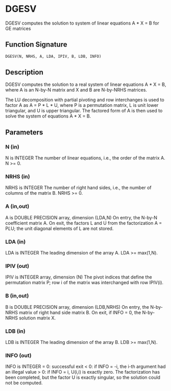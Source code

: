 # DGESV

DGESV computes the solution to system of linear equations A * X = B for GE matrices

## Function Signature

```fortran
DGESV(N, NRHS, A, LDA, IPIV, B, LDB, INFO)
```

## Description


 DGESV computes the solution to a real system of linear equations
    A * X = B,
 where A is an N-by-N matrix and X and B are N-by-NRHS matrices.

 The LU decomposition with partial pivoting and row interchanges is
 used to factor A as
    A = P * L * U,
 where P is a permutation matrix, L is unit lower triangular, and U is
 upper triangular.  The factored form of A is then used to solve the
 system of equations A * X = B.

## Parameters

### N (in)

N is INTEGER The number of linear equations, i.e., the order of the matrix A. N >= 0.

### NRHS (in)

NRHS is INTEGER The number of right hand sides, i.e., the number of columns of the matrix B. NRHS >= 0.

### A (in,out)

A is DOUBLE PRECISION array, dimension (LDA,N) On entry, the N-by-N coefficient matrix A. On exit, the factors L and U from the factorization A = P*L*U; the unit diagonal elements of L are not stored.

### LDA (in)

LDA is INTEGER The leading dimension of the array A. LDA >= max(1,N).

### IPIV (out)

IPIV is INTEGER array, dimension (N) The pivot indices that define the permutation matrix P; row i of the matrix was interchanged with row IPIV(i).

### B (in,out)

B is DOUBLE PRECISION array, dimension (LDB,NRHS) On entry, the N-by-NRHS matrix of right hand side matrix B. On exit, if INFO = 0, the N-by-NRHS solution matrix X.

### LDB (in)

LDB is INTEGER The leading dimension of the array B. LDB >= max(1,N).

### INFO (out)

INFO is INTEGER = 0: successful exit < 0: if INFO = -i, the i-th argument had an illegal value > 0: if INFO = i, U(i,i) is exactly zero. The factorization has been completed, but the factor U is exactly singular, so the solution could not be computed.

